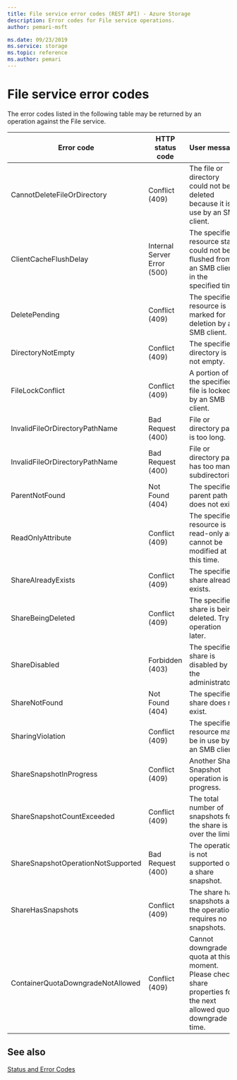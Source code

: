 ```yaml
---
title: File service error codes (REST API) - Azure Storage
description: Error codes for File service operations.
author: pemari-msft

ms.date: 09/23/2019
ms.service: storage
ms.topic: reference
ms.author: pemari
---
```


# File service error codes

The error codes listed in the following table may be returned by an operation against the File service.  
  
|Error code|HTTP status code|User message|  
|----------------|----------------------|------------------|  
|CannotDeleteFileOrDirectory|Conflict (409)|The file or directory could not be deleted because it is in use by an SMB client.|  
|ClientCacheFlushDelay|Internal Server Error (500)|The specified resource state could not be flushed from an SMB client in the specified time.|  
|DeletePending|Conflict (409)|The specified resource is marked for deletion by an SMB client.|  
|DirectoryNotEmpty|Conflict (409)|The specified directory is not empty.|  
|FileLockConflict|Conflict (409)|A portion of the specified file is locked by an SMB client.|  
|InvalidFileOrDirectoryPathName|Bad Request (400)|File or directory path is too long.|  
|InvalidFileOrDirectoryPathName|Bad Request (400)|File or directory path has too many subdirectories.|  
|ParentNotFound|Not Found (404)|The specified parent path does not exist.|  
|ReadOnlyAttribute|Conflict (409)|The specified resource is read-only and cannot be modified at this time.|  
|ShareAlreadyExists|Conflict (409)|The specified share already exists.|  
|ShareBeingDeleted|Conflict (409)|The specified share is being deleted. Try operation later.|  
|ShareDisabled|Forbidden (403)|The specified share is disabled by the administrator.|  
|ShareNotFound|Not Found (404)|The specified share does not exist.|  
|SharingViolation|Conflict (409)|The specified resource may be in use by an SMB client.|  
|ShareSnapshotInProgress|Conflict (409)|Another Share Snapshot operation is in progress.|
|ShareSnapshotCountExceeded|Conflict (409)|The total number of snapshots for the share is over the limit.|
|ShareSnapshotOperationNotSupported|Bad Request (400)|The operation is not supported on a share snapshot.|
|ShareHasSnapshots|Conflict (409)|The share has snapshots and the operation requires no snapshots.|
|ContainerQuotaDowngradeNotAllowed|Conflict (409)|Cannot downgrade quota at this moment. Please check share properties for the next allowed quota downgrade time.|

## See also  

 [Status and Error Codes](Status-and-Error-Codes2.md)

